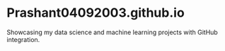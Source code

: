# Prashant04092003.github.io
Showcasing my data science and machine learning projects with GitHub integration.
